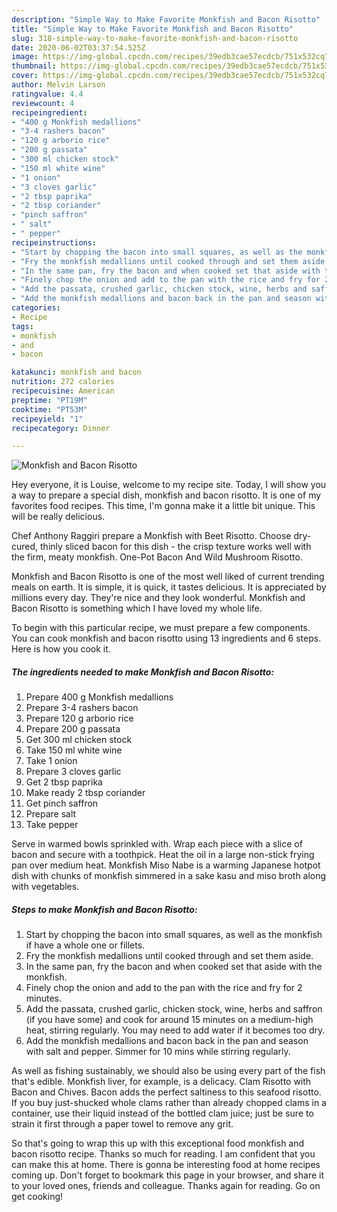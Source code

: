 ```yaml
---
description: "Simple Way to Make Favorite Monkfish and Bacon Risotto"
title: "Simple Way to Make Favorite Monkfish and Bacon Risotto"
slug: 318-simple-way-to-make-favorite-monkfish-and-bacon-risotto
date: 2020-06-02T03:37:54.525Z
image: https://img-global.cpcdn.com/recipes/39edb3cae57ecdcb/751x532cq70/monkfish-and-bacon-risotto-recipe-main-photo.jpg
thumbnail: https://img-global.cpcdn.com/recipes/39edb3cae57ecdcb/751x532cq70/monkfish-and-bacon-risotto-recipe-main-photo.jpg
cover: https://img-global.cpcdn.com/recipes/39edb3cae57ecdcb/751x532cq70/monkfish-and-bacon-risotto-recipe-main-photo.jpg
author: Melvin Larson
ratingvalue: 4.4
reviewcount: 4
recipeingredient:
- "400 g Monkfish medallions"
- "3-4 rashers bacon"
- "120 g arborio rice"
- "200 g passata"
- "300 ml chicken stock"
- "150 ml white wine"
- "1 onion"
- "3 cloves garlic"
- "2 tbsp paprika"
- "2 tbsp coriander"
- "pinch saffron"
- " salt"
- " pepper"
recipeinstructions:
- "Start by chopping the bacon into small squares, as well as the monkfish if have a whole one or fillets."
- "Fry the monkfish medallions until cooked through and set them aside."
- "In the same pan, fry the bacon and when cooked set that aside with the monkfish."
- "Finely chop the onion and add to the pan with the rice and fry for 2 minutes."
- "Add the passata, crushed garlic, chicken stock, wine, herbs and saffron (if you have some) and cook for around 15 minutes on a medium-high heat, stirring regularly. You may need to add water if it becomes too dry."
- "Add the monkfish medallions and bacon back in the pan and season with salt and pepper. Simmer for 10 mins while stirring regularly."
categories:
- Recipe
tags:
- monkfish
- and
- bacon

katakunci: monkfish and bacon 
nutrition: 272 calories
recipecuisine: American
preptime: "PT19M"
cooktime: "PT53M"
recipeyield: "1"
recipecategory: Dinner

---
```



![Monkfish and Bacon Risotto](https://img-global.cpcdn.com/recipes/39edb3cae57ecdcb/751x532cq70/monkfish-and-bacon-risotto-recipe-main-photo.jpg)

Hey everyone, it is Louise, welcome to my recipe site. Today, I will show you a way to prepare a special dish, monkfish and bacon risotto. It is one of my favorites food recipes. This time, I'm gonna make it a little bit unique. This will be really delicious.

Chef Anthony Raggiri prepare a Monkfish with Beet Risotto. Choose dry-cured, thinly sliced bacon for this dish - the crisp texture works well with the firm, meaty monkfish. One-Pot Bacon And Wild Mushroom Risotto.

Monkfish and Bacon Risotto is one of the most well liked of current trending meals on earth. It is simple, it is quick, it tastes delicious. It is appreciated by millions every day. They're nice and they look wonderful. Monkfish and Bacon Risotto is something which I have loved my whole life.


To begin with this particular recipe, we must prepare a few components. You can cook monkfish and bacon risotto using 13 ingredients and 6 steps. Here is how you cook it.

<!--inarticleads1-->

##### The ingredients needed to make Monkfish and Bacon Risotto:

1. Prepare 400 g Monkfish medallions
1. Prepare 3-4 rashers bacon
1. Prepare 120 g arborio rice
1. Prepare 200 g passata
1. Get 300 ml chicken stock
1. Take 150 ml white wine
1. Take 1 onion
1. Prepare 3 cloves garlic
1. Get 2 tbsp paprika
1. Make ready 2 tbsp coriander
1. Get pinch saffron
1. Prepare  salt
1. Take  pepper


Serve in warmed bowls sprinkled with. Wrap each piece with a slice of bacon and secure with a toothpick. Heat the oil in a large non-stick frying pan over medium heat. Monkfish Miso Nabe is a warming Japanese hotpot dish with chunks of monkfish simmered in a sake kasu and miso broth along with vegetables. 

<!--inarticleads2-->

##### Steps to make Monkfish and Bacon Risotto:

1. Start by chopping the bacon into small squares, as well as the monkfish if have a whole one or fillets.
1. Fry the monkfish medallions until cooked through and set them aside.
1. In the same pan, fry the bacon and when cooked set that aside with the monkfish.
1. Finely chop the onion and add to the pan with the rice and fry for 2 minutes.
1. Add the passata, crushed garlic, chicken stock, wine, herbs and saffron (if you have some) and cook for around 15 minutes on a medium-high heat, stirring regularly. You may need to add water if it becomes too dry.
1. Add the monkfish medallions and bacon back in the pan and season with salt and pepper. Simmer for 10 mins while stirring regularly.


As well as fishing sustainably, we should also be using every part of the fish that&#39;s edible. Monkfish liver, for example, is a delicacy. Clam Risotto with Bacon and Chives. Bacon adds the perfect saltiness to this seafood risotto. If you buy just-shucked whole clams rather than already chopped clams in a container, use their liquid instead of the bottled clam juice; just be sure to strain it first through a paper towel to remove any grit. 

So that's going to wrap this up with this exceptional food monkfish and bacon risotto recipe. Thanks so much for reading. I am confident that you can make this at home. There is gonna be interesting food at home recipes coming up. Don't forget to bookmark this page in your browser, and share it to your loved ones, friends and colleague. Thanks again for reading. Go on get cooking!
